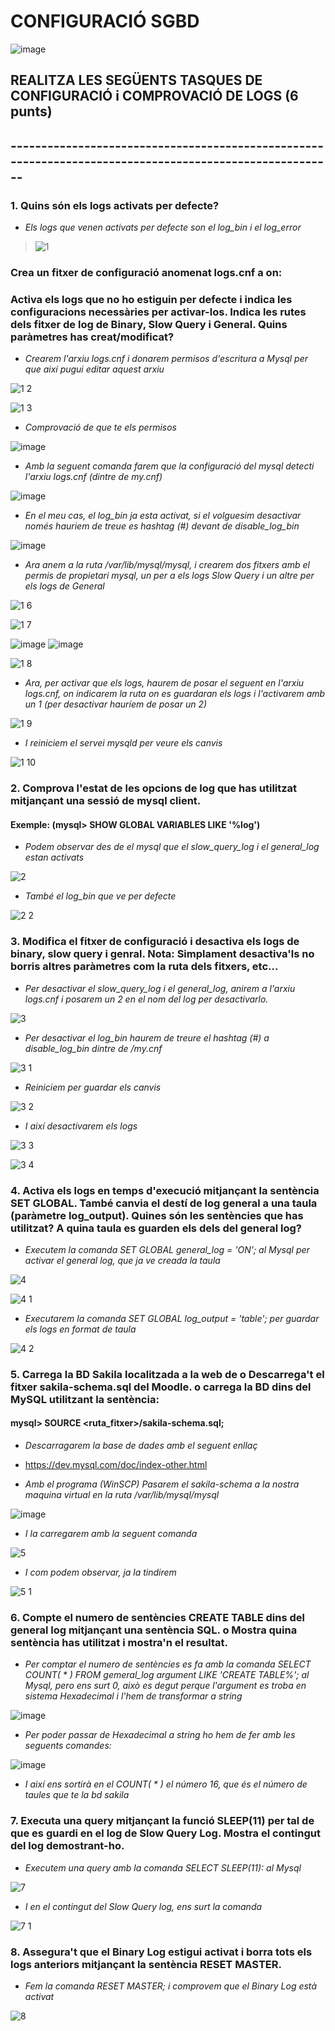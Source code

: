 # CONFIGURACIÓ SGBD
![image](https://user-images.githubusercontent.com/101892290/161306506-ac838ab3-13b9-4da8-93b6-0c3ee962416c.png)
## REALITZA LES SEGÜENTS TASQUES DE CONFIGURACIÓ i COMPROVACIÓ DE LOGS (6 punts)
## --------------------------------------------------------------------------------------------------------

### 1. Quins són els logs activats per defecte?
* *Els logs que venen activats per defecte son el log_bin i el log_error*

> ![1](https://user-images.githubusercontent.com/101892290/161307044-b438418e-9980-492d-98ba-3cc0eaa06e30.jpg)

### Crea un fitxer de configuració anomenat logs.cnf a on:
### Activa els logs que no ho estiguin per defecte i indica les configuracions necessàries per activar-los. Indica les rutes dels fitxer de log de Binary, Slow Query i General. Quins paràmetres has creat/modificat?

* *Crearem l'arxiu logs.cnf i donarem permisos d'escritura a Mysql per que així pugui editar aquest arxiu*

![1 2](https://user-images.githubusercontent.com/101892290/161307979-da86f785-6822-47b5-9fe6-561bb5ec6a03.jpg)

![1 3](https://user-images.githubusercontent.com/101892290/161308036-fe4f3385-1541-4195-9c2b-a71f45c7c8e0.jpg)

* *Comprovació de que te els permisos*

![image](https://user-images.githubusercontent.com/101892290/161308349-4761ef2f-42e2-49b1-a974-096fcdc3b9e5.png)

* *Amb la seguent comanda farem que la configuració del mysql detecti l'arxiu logs.cnf (dintre de my.cnf)*

![image](https://user-images.githubusercontent.com/101892290/161308469-7c6b23ed-6ebb-4916-9fd3-3a714d27bb11.png)

* *En el meu cas, el log_bin ja esta activat, si el volguesim desactivar només hauriem de treue es hashtag (#) devant de disable_log_bin*

![image](https://user-images.githubusercontent.com/101892290/161308880-eeea7515-b03f-4789-9a2d-a450c7aad599.png)

* *Ara anem a la ruta /var/lib/mysql/mysql, i crearem dos fitxers amb el permis de propietari mysql, un per a els logs Slow Query i un altre per els logs de General*

![1 6](https://user-images.githubusercontent.com/101892290/161309417-964eeab6-7dd0-4990-8c0e-8e69b9448f16.jpg)

![1 7](https://user-images.githubusercontent.com/101892290/161309861-2961c8db-e392-43c6-ba77-650cf75dce3e.jpg)

![image](https://user-images.githubusercontent.com/101892290/161309901-572532c3-0a8e-43d8-800d-9d2de9ca6325.png)
![image](https://user-images.githubusercontent.com/101892290/161309685-5ab836d9-ed8f-427e-a85d-3a206f047a1c.png)

![1 8](https://user-images.githubusercontent.com/101892290/161310020-01752bc3-4cbb-40e1-89cd-ca96fdbb973f.jpg)

* *Ara, per activar que els logs, haurem de posar el seguent en l'arxiu logs.cnf, on indicarem la ruta on es guardaran els logs i l'activarem amb un 1 (per desactivar hauríem de posar un 2)*

![1 9](https://user-images.githubusercontent.com/101892290/161310239-e248fa42-be85-4acf-b7d9-93828b00fd7f.jpg)

* *I reiniciem el servei mysqld per veure els canvis*

![1 10](https://user-images.githubusercontent.com/101892290/161310341-3d5ea668-28d2-474a-99eb-c90b209c9e44.jpg)

### 2. Comprova l'estat de les opcions de log que has utilitzat mitjançant una sessió de mysql client.
#### Exemple: (mysql> SHOW GLOBAL VARIABLES LIKE '%log')

* *Podem observar des de el mysql que el slow_query_log i el general_log estan activats*

![2](https://user-images.githubusercontent.com/101892290/161310884-69c1b2e8-52c7-4383-9f78-13aff8e65d58.jpg)

* *També el log_bin que ve per defecte*

![2 2](https://user-images.githubusercontent.com/101892290/161310994-ccf8cf00-6e79-4293-9111-44f64f1b3103.jpg)

### 3. Modifica el fitxer de configuració i desactiva els logs de binary, slow query i genral. Nota: Simplament desactiva'ls no borris altres paràmetres com la ruta dels fitxers, etc...

* *Per desactivar el slow_query_log i el general_log, anirem a l'arxiu logs.cnf i posarem un 2 en el nom del log per desactivarlo.*

![3](https://user-images.githubusercontent.com/101892290/161311190-153345b5-47ab-40fa-aae2-9581bcfacd7b.jpg)

* *Per desactivar el log_bin haurem de treure el hashtag (#) a disable_log_bin dintre de /my.cnf*

![3 1](https://user-images.githubusercontent.com/101892290/161311291-5db087b0-8bc9-4f8d-beee-4ff03bef74ad.jpg)

* *Reiniciem per guardar els canvis*

![3 2](https://user-images.githubusercontent.com/101892290/161311370-073aa42e-54f0-4e66-bb76-ac3a1a584fc7.jpg)

* *I així desactivarem els logs*

![3 3](https://user-images.githubusercontent.com/101892290/161311423-8398c4aa-3075-4eda-b1d7-4d250780c9c1.jpg)

![3 4](https://user-images.githubusercontent.com/101892290/161311435-9d5ef576-6571-42f7-883f-71950f5645cc.jpg)

### 4. Activa els logs en temps d'execució mitjançant la sentència SET GLOBAL. També canvia el destí de log general a una taula (paràmetre log_output). Quines són les sentències que has utilitzat? A quina taula es guarden els dels del general log?

* *Executem la comanda SET GLOBAL general_log = 'ON'; al Mysql per activar el general log, que ja ve creada la taula*

![4](https://user-images.githubusercontent.com/101892290/161311844-73868e37-3b40-4794-ac6a-1f17ad45e192.jpg)

![4 1](https://user-images.githubusercontent.com/101892290/161311864-54dcb4b5-de56-4d00-8d0b-e448af1a256b.jpg)

* *Executarem la comanda SET GLOBAL log_output = 'table'; per guardar els logs en format de taula*

![4 2](https://user-images.githubusercontent.com/101892290/161312027-76575b52-e041-4c6d-bc0f-f94aa8fe424f.jpg)

### 5. Carrega la BD Sakila localitzada a la web de o Descarrega't el fitxer sakila-schema.sql del Moodle. o carrega la BD dins del MySQL utilitzant la sentència: 
#### mysql> SOURCE <ruta_fitxer>/sakila-schema.sql;

* *Descarragarem la base de dades amb el seguent enllaç*

* https://dev.mysql.com/doc/index-other.html

* *Amb el programa (WinSCP) Pasarem el sakila-schema a la nostra maquina virtual en la ruta /var/lib/mysql/mysql*

![image](https://user-images.githubusercontent.com/101892290/161312600-723517d5-342d-46f9-bc1e-4073813768ce.png)

* *I la carregarem amb la seguent comanda*

![5](https://user-images.githubusercontent.com/101892290/161312716-65fbb0e4-4e29-47c3-9f0c-38d03f580179.jpg)

* *I com podem observar, ja la tindirem*

![5 1](https://user-images.githubusercontent.com/101892290/161312757-b9ee4f0c-48cd-4212-9b32-2d91d35f4fe5.jpg)

### 6. Compte el numero de sentències CREATE TABLE dins del general log mitjançant una sentència SQL. o Mostra quina sentència has utilitzat i mostra'n el resultat.

* *Per comptar el numero de sentències es fa amb la comanda SELECT COUNT( * ) FROM gemeral_log argument LIKE 'CREATE TABLE%'; al Mysql, pero ens surt 0, això es degut perque l'argument es troba en sistema Hexadecimal i l'hem de transformar a string*

![image](https://user-images.githubusercontent.com/101892290/161313555-78ba46b7-d9ca-45ff-a741-dd2017242bb4.png)

* *Per poder passar de Hexadecimal a string ho hem de fer amb les seguents comandes:*

![image](https://user-images.githubusercontent.com/101892290/161313766-4bd294cf-d97a-411f-85d4-268f24c86526.png)

* *I així ens sortirà en el COUNT( * ) el número 16, que és el número de taules que te la bd sakila*

### 7. Executa una query mitjançant la funció SLEEP(11) per tal de que es guardi en el log de Slow Query Log. Mostra el contingut del log demostrant-ho.

* *Executem una query amb la comanda SELECT SLEEP(11): al Mysql*

![7](https://user-images.githubusercontent.com/101892290/161314117-e386cd98-e19a-44c1-9c2f-c292f358d169.jpg)

* *I en el contingut del Slow Query log, ens surt la comanda*

![7 1](https://user-images.githubusercontent.com/101892290/161314239-e042fdf2-75f9-484c-8b13-e14206735727.jpg)

### 8. Assegura't que el Binary Log estigui activat i borra tots els logs anteriors mitjançant la sentència RESET MASTER.

* *Fem la comanda RESET MASTER; i comprovem que el Binary Log està activat*

![8](https://user-images.githubusercontent.com/101892290/161314504-361d9dcc-6167-4963-90e3-05f89f2ee776.jpg)






